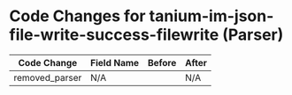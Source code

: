 # Code Changes for tanium-im-json-file-write-success-filewrite (Parser)

| Code Change | Field Name | Before | After |
|-------------|------------|--------|-------|
| removed_parser | N/A |  | N/A |